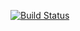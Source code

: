 [![Build Status](https://travis-ci.org/olehermanse/sim_game.svg?branch=master)](https://travis-ci.org/olehermanse/sim_game)
